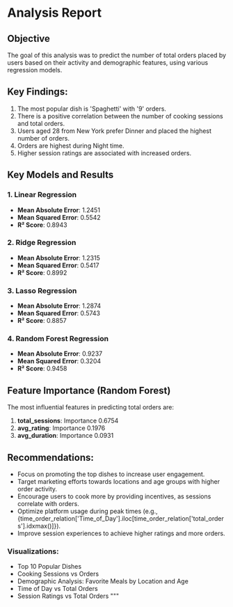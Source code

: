


#  Analysis Report

## Objective
The goal of this analysis was to predict the number of total orders placed by users based on their activity and demographic features, using various regression models.

## Key Findings:
1. The most popular dish is 'Spaghetti' with '9' orders.
2. There is a positive correlation between the number of cooking sessions and total orders.
3. Users aged 28 from New York prefer Dinner and placed the highest number of orders.
4. Orders are highest during Night time.
5. Higher session ratings are associated with increased orders.

## Key Models and Results

### 1. Linear Regression
- **Mean Absolute Error**: 1.2451
- **Mean Squared Error**: 0.5542
- **R² Score**: 0.8943

### 2. Ridge Regression
- **Mean Absolute Error**: 1.2315
- **Mean Squared Error**: 0.5417
- **R² Score**: 0.8992

### 3. Lasso Regression
- **Mean Absolute Error**: 1.2874
- **Mean Squared Error**: 0.5743
- **R² Score**: 0.8857

### 4. Random Forest Regression
- **Mean Absolute Error**: 0.9237
- **Mean Squared Error**: 0.3204
- **R² Score**: 0.9458

## Feature Importance (Random Forest)
The most influential features in predicting total orders are:
1. **total_sessions**: Importance 0.6754
2. **avg_rating**: Importance 0.1976
3. **avg_duration**: Importance 0.0931

## Recommendations:
- Focus on promoting the top dishes to increase user engagement.
- Target marketing efforts towards locations and age groups with higher order activity.
- Encourage users to cook more by providing incentives, as sessions correlate with orders.
- Optimize platform usage during peak times (e.g., {time_order_relation['Time_of_Day'].iloc[time_order_relation['total_orders'].idxmax()]}).
- Improve session experiences to achieve higher ratings and more orders.



### Visualizations:
- Top 10 Popular Dishes
- Cooking Sessions vs Orders
- Demographic Analysis: Favorite Meals by Location and Age
- Time of Day vs Total Orders
- Session Ratings vs Total Orders
"""
